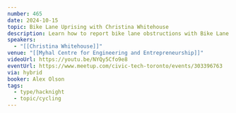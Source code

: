```yaml
---
number: 465
date: 2024-10-15
topic: Bike Lane Uprising with Christina Whitehouse
description: Learn how to report bike lane obstructions with Bike Lane Uprising's mobile app. Hear firsthand how we got started and what we've been able to do to make biking safer.
speakers:
  - "[[Christina Whitehouse]]"
venue: "[[Myhal Centre for Engineering and Entrepreneurship]]"
videoUrl: https://youtu.be/NYQy5Cfo9e8
eventUrl: https://www.meetup.com/civic-tech-toronto/events/303396763
via: hybrid
booker: Alex Olson
tags:
  - type/hacknight
  - topic/cycling
---
```

